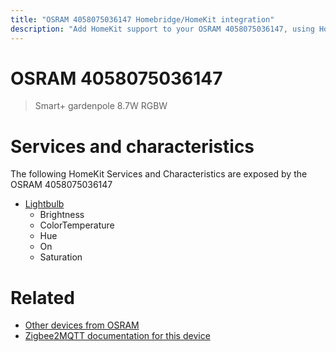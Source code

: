 ```yaml
---
title: "OSRAM 4058075036147 Homebridge/HomeKit integration"
description: "Add HomeKit support to your OSRAM 4058075036147, using Homebridge, Zigbee2MQTT and homebridge-z2m."
---
```

<!---
This file has been GENERATED using src/docgen/docgen.ts
DO NOT EDIT THIS FILE MANUALLY!
-->
# OSRAM 4058075036147
> Smart+ gardenpole 8.7W RGBW


# Services and characteristics
The following HomeKit Services and Characteristics are exposed by
the OSRAM 4058075036147

* [Lightbulb](../../light.md)
  * Brightness
  * ColorTemperature
  * Hue
  * On
  * Saturation


# Related
* [Other devices from OSRAM](../index.md#osram)
* [Zigbee2MQTT documentation for this device](https://www.zigbee2mqtt.io/devices/4058075036147.html)